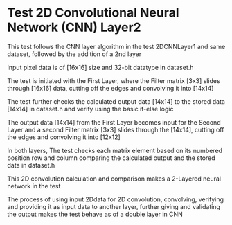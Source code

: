 # Test 2D Convolutional Neural Network (CNN) Layer2

This test follows the CNN layer algorithm in the test 2DCNNLayer1 and same dataset, followed by the addition of a 2nd layer

Input pixel data is of [16x16] size and 32-bit datatype in dataset.h

The test is initiated with the First Layer, where the Filter matrix [3x3] slides through [16x16] data, cutting off the edges and convolving it into [14x14]


The test further checks the calculated output data [14x14] to the stored data [14x14] in dataset.h and verify using the basic if-else logic

The output data [14x14] from the First Layer becomes input for the Second Layer and a second Filter matrix [3x3] slides through the [14x14], cutting off the edges and convolving it into [12x12]

In both layers, The test checks each matrix element based on its numbered position row and column comparing the calculated output and the stored data in dataset.h

This 2D convolution calculation and comparison makes a 2-Layered neural network in the test


The process of using input 2Ddata for 2D convolution, convolving, verifying and providing it as input data to another layer, further giving and validating the output makes the test behave as of a double layer in CNN
